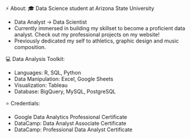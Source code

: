⚡ About: 
🎓 Data Science student at Arizona State University
- Data Analyst -> Data Scientist
- Currently immersed in building my skillset to become a proficient data analyst. Check out my professional projects on my website!
- Previously dedicated my self to athletics, graphic design and music composition. 


💻 Data Analysis Toolkit:

- Languages: R, SQL, Python
- Data Manipulation: Excel, Google Sheets
- Visualization: Tableau
- Database: BigQuery, MySQL, PostgreSQL

:star: Credentials: 

- Google Data Analytics Professional Certificate
- DataCamp: Data Analyst Associate Certificate
- DataCamp: Professional Data Analyst Certificate
